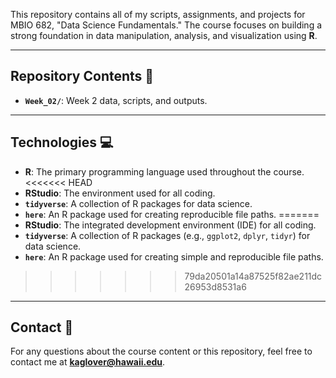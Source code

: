 This repository contains all of my scripts, assignments, and projects for MBIO 682, "Data Science Fundamentals." The course focuses on building a strong foundation in data manipulation, analysis, and visualization using **R**.

---

## Repository Contents 📂

* **`Week_02/`**: Week 2 data, scripts, and outputs.

---

## Technologies 💻

* **R**: The primary programming language used throughout the course.
<<<<<<< HEAD
* **RStudio**: The environment used for all coding.
* **`tidyverse`**: A collection of R packages for data science.
* **`here`**: An R package used for creating reproducible file paths.
=======
* **RStudio**: The integrated development environment (IDE) for all coding.
* **`tidyverse`**: A collection of R packages (e.g., `ggplot2`, `dplyr`, `tidyr`) for data science.
* **`here`**: An R package used for creating simple and reproducible file paths.
>>>>>>> 79da20501a14a87525f82ae211dc26953d8531a6

---

## Contact 📧

For any questions about the course content or this repository, feel free to contact me at **kaglover@hawaii.edu**.